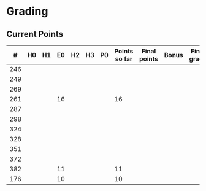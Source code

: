 # Grading

## Current Points

|   #   |  H0  |  H1  |  E0  |  H2  |  H3  |  P0  | Points so far | Final points | Bonus | Final grade |
|-------|------|------|------|------|------|------|---------------|--------------|-------|-------------|
|  246  |      |      |      |      |      |      |               |              |       |             |
|  249  |      |      |      |      |      |      |               |              |       |             |
|  269  |      |      |      |      |      |      |               |              |       |             |
|  261  |      |      | 16   |      |      |      | 16            |              |       |             |
|  287  |      |      |      |      |      |      |               |              |       |             |
|  298  |      |      |      |      |      |      |               |              |       |             |
|  324  |      |      |      |      |      |      |               |              |       |             |
|  328  |      |      |      |      |      |      |               |              |       |             |
|  351  |      |      |      |      |      |      |               |              |       |             |
|  372  |      |      |      |      |      |      |               |              |       |             |
|  382  |      |      | 11   |      |      |      | 11            |              |       |             |
|  176  |      |      | 10   |      |      |      | 10             |              |       |             |


